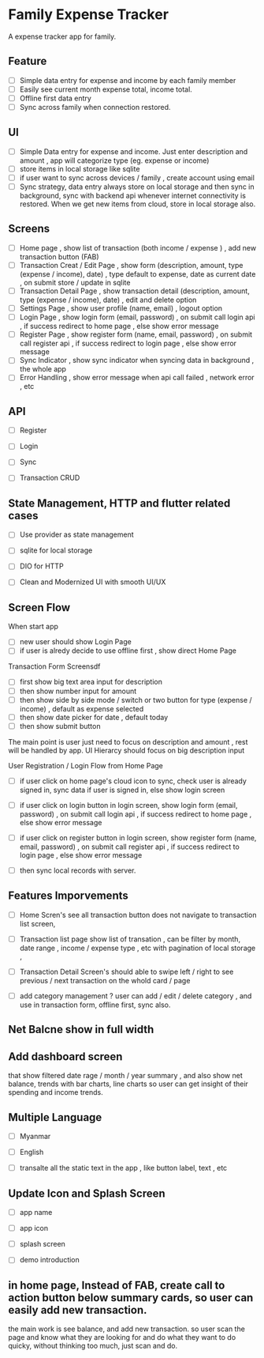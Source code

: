 # Family Expense Tracker

A expense tracker app for family.

## Feature

- [ ] Simple data entry for expense and income by each family member
- [ ] Easily see current month expense total, income total.
- [ ] Offline first data entry
- [ ] Sync across family when connection restored.

## UI

- [ ] Simple Data entry for expense and income. Just enter description and amount , app will categorize type (eg. expense or income)
- [ ] store items in local storage like sqlite
- [ ] if user want to sync across devices / family , create account using email
- [ ] Sync strategy, data entry always store on local storage and then sync in background, sync with backend api whenever internet connectivity is restored. When we get new items from cloud, store in local storage also.

## Screens

- [ ] Home page , show list of transaction (both income / expense ) , add new transaction button (FAB)
- [ ] Transaction Creat / Edit Page , show form (description, amount, type (expense / income), date) , type default to expense, date as current date , on submit store / update in sqlite 
- [ ] Transaction Detail Page , show transaction detail (description, amount, type (expense / income), date) , edit and delete option
- [ ] Settings Page , show user profile (name, email) , logout option
- [ ] Login Page , show login form (email, password) , on submit call login api , if success redirect to home page , else show error message
- [ ] Register Page , show register form (name, email, password) , on submit call register api , if success redirect to login page , else show error message
- [ ] Sync Indicator , show sync indicator when syncing data in background , the whole app
- [ ] Error Handling , show error message when api call failed , network error , etc

## API

- [ ] Register
- [ ] Login
- [ ] Sync
- [ ] Transaction CRUD


## State Management, HTTP and flutter related cases

- [ ] Use provider as state management
- [ ] sqlite for local storage
- [ ] DIO for HTTP
- [ ] Clean and Modernized UI with smooth UI/UX



## Screen Flow


When start app
- [ ] new user should show Login Page 
- [ ] if user is alredy decide to use offline first , show direct Home Page

Transaction Form Screensdf

- [ ] first show big text area input for description
- [ ] then show number input for amount
- [ ] then show side by side mode / switch or two button  for type (expense / income) , default as expense selected
- [ ] then show date picker for date , default today
- [ ] then show submit button

The main point is user just need to focus on description and amount , rest will be handled by app. 
UI Hierarcy should focus on big description input 


User Registration / Login Flow from Home Page
- [ ] if user click on home page's cloud icon to sync, check user is already signed in, sync data if user is signed in, else show login screen
- [ ] if user click on login button in login screen, show login form (email, password) , on submit call login api , if success redirect to home page , else show error message
- [ ] if user click on register button in login screen, show register form (name, email, password) , on submit call register api , if success redirect to login page , else show error message
- [ ] then sync local records with server.


## Features Imporvements

- [ ] Home Scren's see all transaction button does not navigate to transaction list screen,
- [ ] Transaction list page show list of transation , can be filter by month, date range , income / expense type  , etc with pagination of local storage , 
- [ ] Transaction Detail Screen's should able to swipe left / right to see previous / next transaction on the whold card / page 
- [ ] add category management ? user can add / edit / delete category , and use in transaction form, offline first, sync also.



## Net Balcne show in full width

## Add dashboard screen

that show filtered date rage / month / year summary , and also show net balance, 
trends with bar charts, line charts 
so user can get insight of their spending and income trends.


## Multiple Language 
- [ ] Myanmar 
- [ ] English
- [ ] transalte all the static text in the app , like button label, text , etc


## Update Icon and Splash Screen

- [ ] app name
- [ ] app icon
- [ ] splash screen
- [ ] demo introduction


## in home page, Instead of FAB, create call to action button below summary cards, so user can easily add new transaction.

the main work is see balance, and add new transaction.
so user scan the page and know what they are looking for and do what they want to do quicky, without thinking too much, just scan and do.

